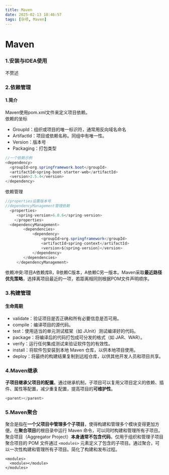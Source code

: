 ```yaml
---
title: Maven
date: 2025-02-13 10:46:57
tags: [杂项, Maven]
---
```

# Maven

### 1.安装与IDEA使用
不赘述
### 2.依赖管理
#### 1.简介

Maven使用pom.xml文件来定义项目依赖。  
依赖的坐标
- GroupId：组织或项目的唯一标识符，通常用反向域名命名
- ArtifactId：项目或依赖名称。同组中有唯一性。
- Version：版本号
- Packaging：打包类型  
```java
//一个依赖示例
<dependency>
  <groupId>org.springframework.boot</groupId>
  <artifactId>spring-boot-starter-web</artifactId>
  <version>2.5.4</version>
</dependency>
```
依赖管理
~~~java
//properties设置版本号
//dependencyManagement管理依赖
  <properties>
     <spring-version>6.0.6</spring-version>  
    </properties>
  <dependencyManagement>
        <dependencies>
            <dependency>
                <groupId>org.springframework</groupId>
                <artifactId>spring-context</artifactId>
                <version>${spring-version}</version>
            </dependency>
        </dependencies>
     </dependencyManagement>
~~~
依赖冲突:项目A依赖库B，B依赖C版本，A依赖C另一版本。Maven采取**最近路径优先策略**，选择离项目最近的一项，若距离相同则根据POM文件声明顺序。
### 3.构建管理
#### 生命周期
- validate：验证项目是否正确和所有必要信息是否可用。
- compile：编译项目的源代码。
- test：使用适当的单元测试框架（如 JUnit）测试编译好的代码。
- package：将编译后的代码打包成可分发的格式（如 JAR、WAR）。
- verify：运行任何集成测试来验证软件包的有效性。
- install：将软件包安装到本地 Maven 仓库，以供本地项目使用。
- deploy：将最终的构建结果复制到远程仓库，以供其他开发人员和项目共享。

### 4.Maven继承
**子项目继承父项目的配置**。通过继承机制，子项目可以复用父项目定义的依赖、插件、属性等配置，减少重复配置，提高项目的**可维护性**。
~~~java
<parent></parent>
~~~
### 5.Maven聚合
聚合是指在**一个父项目中管理多个子项目**，使得构建和管理多个模块变得更加方便。在**聚合项目**的根目录中运行 Maven 命令，可以同时构建和管理所有子项目。  
聚合项目（Aggregator Project）**本身通常不包含代码**，仅用于组织和管理子项目
聚合项目的 POM 文件通过 `<modules>`  元素定义了包含的子项目。通过聚合，可以一次性构建和管理所有子项目。简化了构建和发布过程。
  ~~~
  <modules>
    <module></module>
  </modules>
  ~~~
  
